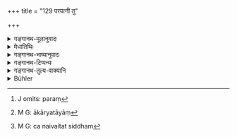 +++
title = "129 परपत्नी तु"

+++

<details><summary>गङ्गानथ-मूलानुवादः</summary>

A female who is the wife of another person, and is not related to one by birth, should be addressed as “Lady,” and also “blessed,” or “sister.”—(129)
</details>

<details><summary>मेधातिथिः</summary>

अर्थप्रयुक्तं संभाषणं स्त्रिया सह यदा भवति तदैवं कर्तव्यम् । **या** तावत् **परस्य पत्नी** सा "भवति सुभगे" अथ वा "भवति बगिनि" । भवच्छब्दो ऽयं स्त्रीप्रत्ययान्तः संबुद्धौ कृतह्रस्वः । **भवतीत्य्** अत्रेतिकरणं पदार्थविपर्यासकृतस्वरूपं परं[^३६१] बोधयति, **सुभगे भगिनीत्य्** अत्र प्रकारे । **ब्रूयाद्** इत्य् अधिकाराच् छब्दस्वरूपग्रहणं सिद्धम् । आचार्यतायां[^३६२] च मातर् यशस्विनि, कनीयसी च दुहितर् आयुष्मतीत्य् एवमादिभिः शब्दैः संभाष्या । **पत्नी**ग्रहणात् कन्याया नैष विधिः । **असंबद्धा च योनितः** । मातृपक्षपितृपक्षाभ्यां या ज्ञातित्वं नागता मातुलदुहित्रादिस् तासाम् अन्यं विधिं वक्ष्यति "ज्ञातिसंबन्धियोषितः" इति (म्ध् २.१३२) ।


[^३६२]:
     M G: ākāryatāyāṃ


[^३६१]:
     J omits: paraṃ

- <u>ननु</u> च तेनैव तत्सिद्धम्,[^३६३] अस्योत्सर्गस्यान्यत्र चरितार्थत्वात् किम् असंबद्धा चेत्य् अनेन । <u>नात्र</u> पौनरुक्त्योद्भावने यतितव्यम्, पद्यग्रन्थो ऽयम् ॥ २.१२९ ॥


[^३६३]:
     M G: ca naivaitat siddham
</details>

<details><summary>गङ्गानथ-भाष्यानुवादः</summary>

When conversation is held with a female in connection with some business, then one should do as directed in this verse.

She who is the wife of another person should be addressed either as ‘blessed lady,’ or as ‘lady, my sister.’ The term ‘*bhavati*’ ending in the short vowel is derived from the base ‘*bhavat*’ with the feminine affix, and with the vocative Case-ending. The particle ‘*iṭi*’ after ‘*bhavati*’ indicates that it is used in addition to the terms ‘blessed’ and ‘sister.’

‘*One should address*’;—this conclusively proves that the terms in question arc meant to he used in their verbal forms.

If the lady happens to he an elderly one, she should he addressed as ‘mother,’ ‘glorious one’ and so forth; and if she is younger in age, she is to be addressed as ‘daughter,’ ‘long-lived one,’ and so forth.

The presence of the term ‘wife’ shows that the form laid down is not to be used in connection with unmarried girls.

‘*Who is not related to one by birth*,’—one who, like the daughter of the maternal uncle, has not become a ‘relative’ either from the father’s or the mother’s side. Special rules regarding these are going to be laid down below (under 132).

*Objection*.—“In that case this latter verse would suffice to signify
that the present rule does not apply to relatives; and the general rule here laid down would he applicable to other cases; under the circumstances, where is the use of adding the clause ‘who is not related, etc.’?”

*Answer*.—This being a metrical treatise, we should not be very
particular about superfluous repetitions.—(129)
</details>

<details><summary>गङ्गानथ-टिप्पन्यः</summary>

This verse is quoted in *Parāśaramādhava* (Ācāra, p. 298);—also in
*Vīramitrodaya* (Saṃskāra, p. 4(57);—and in *Smṛticandrikā* (Saṃskāra,
p. 101) as laying down the mode of addressing ladies.
</details>

<details><summary>गङ्गानथ-तुल्य-वाक्यानि</summary>

*Viṣṇu-Smṛti* (32.7).—‘The wife of another man, even though not known,
should be addressed as *sister*, or *daughter*, or *mother*.’
</details>

<details><summary>Bühler</summary>

129	But to a female who is the wife of another man, and not a blood-relation, he must say, 'Lady' (bhavati) or 'Beloved sister!'
</details>
